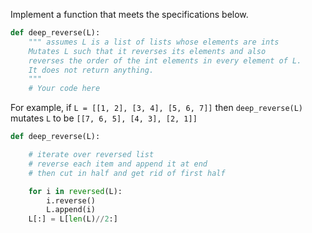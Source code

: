  Implement a function that meets the specifications below.
```python
def deep_reverse(L):
    """ assumes L is a list of lists whose elements are ints
    Mutates L such that it reverses its elements and also 
    reverses the order of the int elements in every element of L. 
    It does not return anything.
    """
    # Your code here
```
For example, if ```L = [[1, 2], [3, 4], [5, 6, 7]]```  then ```deep_reverse(L)``` mutates ```L```  to be ```[[7, 6, 5], [4, 3], [2, 1]]```
```python
def deep_reverse(L):

    # iterate over reversed list
    # reverse each item and append it at end
    # then cut in half and get rid of first half

    for i in reversed(L):
        i.reverse()
        L.append(i)
    L[:] = L[len(L)//2:]
```
